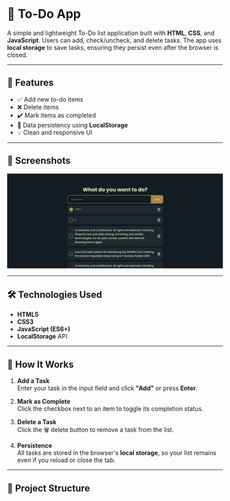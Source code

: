 # 📝 To-Do App

A simple and lightweight To-Do list application built with **HTML**, **CSS**, and **JavaScript**. Users can add, check/uncheck, and delete tasks. The app uses **local storage** to save tasks, ensuring they persist even after the browser is closed.

---

## 🚀 Features

- ✅ Add new to-do items
- ❌ Delete items
- ✔️ Mark items as completed
- 🔄 Data persistency using **LocalStorage**
- 💡 Clean and responsive UI

---

## 📸 Screenshots

![screenshot](screenshot/screenshot.png) <!-- Optional: add a screenshot image -->

---

## 🛠️ Technologies Used

- **HTML5**
- **CSS3**
- **JavaScript (ES6+)**
- **LocalStorage** API

---

## 🧠 How It Works

1. **Add a Task**  
   Enter your task in the input field and click **"Add"** or press **Enter**.

2. **Mark as Complete**  
   Click the checkbox next to an item to toggle its completion status.

3. **Delete a Task**  
   Click the 🗑️ delete button to remove a task from the list.

4. **Persistence**  
   All tasks are stored in the browser's **local storage**, so your list remains even if you reload or close the tab.

---

## 📂 Project Structure

